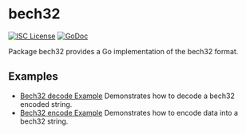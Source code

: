 bech32
==========

[![ISC License](http://img.shields.io/badge/license-ISC-blue.svg)](https://choosealicense.com/licenses/isc/)
[![GoDoc](https://godoc.org/github.com/hungyu99/freed/util/bech32?status.png)](http://godoc.org/github.com/hungyu99/freed/util/bech32)

Package bech32 provides a Go implementation of the bech32 format.

## Examples

* [Bech32 decode Example](http://godoc.org/github.com/hungyu99/freed/util/bech32#example-Bech32Decode)
  Demonstrates how to decode a bech32 encoded string.
* [Bech32 encode Example](http://godoc.org/github.com/hungyu99/freed/util/bech32#example-BechEncode)
  Demonstrates how to encode data into a bech32 string.

